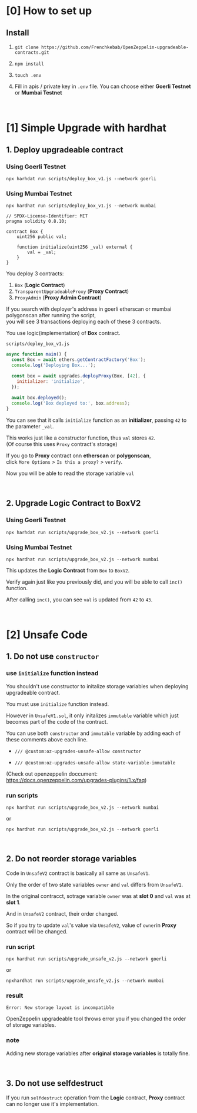 # [0] How to set up

## Install

1. `git clone https://github.com/Frenchkebab/OpenZeppelin-upgradeable-contracts.git`

2. `npm install`

3. `touch .env`

4. Fill in apis / private key in `.env` file. You can choose either **Goerli Testnet** or **Mumbai Testnet**  

<br>

# [1] Simple Upgrade with hardhat

## 1. Deploy upgradeable contract

### Using Goerli Testnet

`npx harhdat run scripts/deploy_box_v1.js --network goerli`  

### Using Mumbai Testnet

`npx hardhat run scripts/deploy_box_v1.js --network mumbai`

```solidity
// SPDX-License-Identifier: MIT
pragma solidity 0.8.10;

contract Box {
    uint256 public val;

    function initialize(uint256 _val) external {
        val = _val;
    }
}

```  

You deploy 3 contracts:

1. `Box` (**Logic Contract**)
2. `TransparentUpgradeableProxy` (**Proxy Contract**)
3. `ProxyAdmin` (**Proxy Admin Contract**)

If you search with deployer's address in goerli etherscan or mumbai polygonscan after running the script,  
you will see 3 transactions deploying each of these 3 contracts.


You use logic(implementation) of **Box** contract.  

`scripts/deploy_box_v1.js`
```javascript
async function main() {
  const Box = await ethers.getContractFactory('Box');
  console.log('Deploying Box...');

  const box = await upgrades.deployProxy(Box, [42], {
    initializer: 'initialize',
  });
  
  await box.deployed();
  console.log('Box deployed to:', box.address);
}
```

You can see that it calls `initialize` function as an **initializer**,
passing `42` to the parameter `_val`.

This works just like a constructor function, thus `val` stores `42`.  
(Of course this uses `Proxy` contract's storage)  

If you go to **Proxy** contract onn **etherscan** or **polygonscan**,  
click `More Options` > `Is this a proxy?` > `verify`.

Now you will be able to read the storage variable `val`

<br>

## 2. Upgrade Logic Contract to BoxV2

### Using Goerli Testnet

`npx harhdat run scripts/upgrade_box_v2.js --network goerli`  

### Using Mumbai Testnet

`npx hardhat run scripts/upgrade_box_v2.js --network mumbai`

This updates the **Logic Contract** from `Box` to `BoxV2`.

Verify again just like you previously did, and you will be able to call `inc()` function.

After calling `inc()`, you can see `val` is updated from `42` to `43`.

<br>

# [2] Unsafe Code 

## 1. Do not use `constructor`

### use `initialize` function instead

You shouldn't use constructor to initalize storage variables when deploying upgradeable contract.

You must use `initialize` function instead.

However in `UnsafeV1.sol`, it only initalizes `immutable` variable which just becomes part of the code of the contract.

You can use both `constructor` and `immutable` variable by adding each of these comments above each line.

* `/// @custom:oz-upgrades-unsafe-allow constructor`

* `/// @custom:oz-upgrades-unsafe-allow state-variable-immutable`

(Check out openzeppelin doccument: https://docs.openzeppelin.com/upgrades-plugins/1.x/faq)

### run scripts

`npx hardhat run scripts/upgrade_box_v2.js --network mumbai`

or

`npx hardhat run scripts/upgrade_box_v2.js --network goerli`  

<br>

## 2. Do not reorder storage variables

Code in `UnsafeV2` contract is basically all same as `UnsafeV1`.

Only the order of two state variables `owner` and `val` differs from `UnsafeV1`.  

In the original contracct, sotrage variable `owner` was at **slot 0** and `val` was at **slot 1**.  

And in `UnsafeV2` contract, their order changed.  

So if you try to update `val`'s value via `UnsafeV2`, value of `owner`in **Proxy** contract will be changed.

### run script

`npx hardhat run scripts/upgrade_unsafe_v2.js --network goerli`

or

`npxhardhat run scripts/upgrade_unsafe_v2.js --network mumbai`

### result

```
Error: New storage layout is incompatible
```

OpenZeppelin upgradeable tool throws error you if you changed the order of storage variables.


### note
Adding new storage variables after **original storage variables** is totally fine.

<br>

## 3. Do not use selfdestruct

If you run `selfdestruct` operation from the **Logic** contract, **Proxy** contract can no longer use it's implementation.
